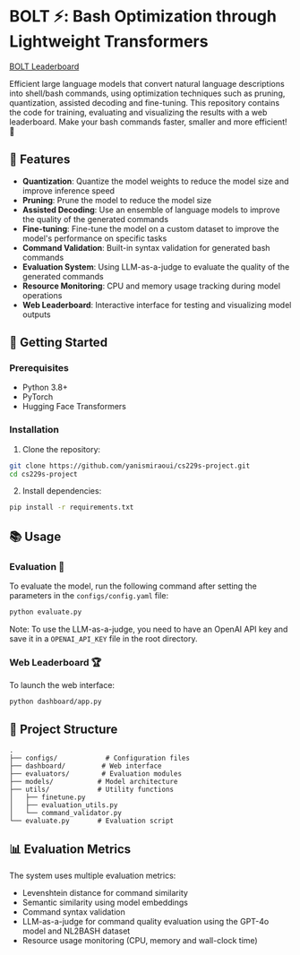 # BOLT ⚡️: Bash Optimization through Lightweight Transformers

[BOLT Leaderboard](https://bolt-dashboard.replit.app/)  

Efficient large language models that convert natural language descriptions into shell/bash commands, using optimization techniques such as pruning, quantization, assisted decoding and fine-tuning. This repository contains the code for training, evaluating and visualizing the results with a web leaderboard. Make your bash commands faster, smaller and more efficient! 🚀

## 🌟 Features

- **Quantization**: Quantize the model weights to reduce the model size and improve inference speed
- **Pruning**: Prune the model to reduce the model size
- **Assisted Decoding**: Use an ensemble of language models to improve the quality of the generated commands
- **Fine-tuning**: Fine-tune the model on a custom dataset to improve the model's performance on specific tasks
- **Command Validation**: Built-in syntax validation for generated bash commands
- **Evaluation System**: Using LLM-as-a-judge to evaluate the quality of the generated commands
- **Resource Monitoring**: CPU and memory usage tracking during model operations
- **Web Leaderboard**: Interactive interface for testing and visualizing model outputs

## 🚀 Getting Started

### Prerequisites

- Python 3.8+
- PyTorch
- Hugging Face Transformers

### Installation

1. Clone the repository:
```bash
git clone https://github.com/yanismiraoui/cs229s-project.git
cd cs229s-project
```

2. Install dependencies:
```bash
pip install -r requirements.txt
```

## 📚 Usage

### Evaluation 🧪

To evaluate the model, run the following command after setting the parameters in the `configs/config.yaml` file:

```bash
python evaluate.py
```

Note: To use the LLM-as-a-judge, you need to have an OpenAI API key and save it in a `OPENAI_API_KEY` file in the root directory.

### Web Leaderboard 🏆

To launch the web interface:

```bash
python dashboard/app.py
```

## 🔧 Project Structure

```
.
├── configs/            # Configuration files
├── dashboard/         # Web interface
├── evaluators/        # Evaluation modules
├── models/           # Model architecture
├── utils/            # Utility functions
│   ├── finetune.py
│   ├── evaluation_utils.py
│   └── command_validator.py
└── evaluate.py       # Evaluation script
```

## 📊 Evaluation Metrics

The system uses multiple evaluation metrics:
- Levenshtein distance for command similarity
- Semantic similarity using model embeddings
- Command syntax validation
- LLM-as-a-judge for command quality evaluation using the GPT-4o model and NL2BASH dataset
- Resource usage monitoring (CPU, memory and wall-clock time)
